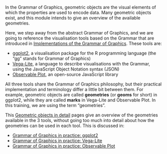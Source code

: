 In the Grammar of Graphics, geometric objects are the visual elements of which the properties are used to encode data. Many geometric objects exist, and this module intends to give an overview of the available geometries.

Here, we step away from the abstract Grammar of Graphics, and we are going to reference the visualisation tools based on the Grammar that are introduced in <span class='internal-link'>[Implementations of the Grammar of Graphics](implementations-of-the-grammar-of-graphics)</span>. These tools are:

- [ggplot2](https://ggplot2.tidyverse.org/), a visualisation package for the R programming language (the “gg” stands for Grammar of Graphics)
- [Vega-Lite](https://vega.github.io/vega-lite/), a language to describe visualisations with the Grammar, using the JavaScript Object Notation syntax (JSON)
- [Observable Plot](https://observablehq.com/@observablehq/plot), an open-source JavaScript library

All three tools share the Grammar of Graphics philosophy, but their practical implementation and terminology differ a little bit between them. For example, geometric objects are called **geometries** (or **geoms** for short) in ggplot2, while they are called **marks** in Vega-Lite and Observable Plot. In this training, we are using the term “geometries”.

This <span class='internal-link'>[Geometric objects in detail](tag/geometric-objects-in-detail)</span> pages give an overview of the geometries available in the 3 tools, without going too much into detail about how the geometries can be used in each tool. This is discussed in:

- <span class='internal-link'><a href='grammar-of-graphics-in-practice-ggplot2'>Grammar of Graphics in practice: ggplot2</a></span>
- <span class='internal-link'><a href='grammar-of-graphics-in-practice-vegalite'>Grammar of Graphics in practice: Vega-Lite</a></span>
- <span class='internal-link'><a href='grammar-of-graphics-in-practice-observable-plot'>Grammar of Graphics in practice: Observable Plot</a></span>